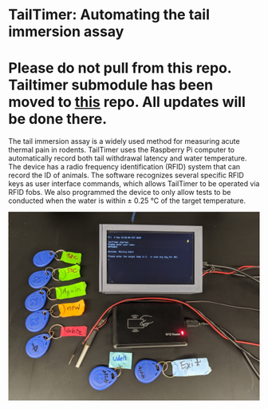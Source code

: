 


# TailTimer: Automating the tail immersion assay 

# Please do not pull from this repo. Tailtimer submodule has been moved to [this](https://github.com/chen42/tailTimer) repo. All updates will be done there.

The tail immersion assay is a widely used method for measuring acute thermal pain in rodents. TailTimer  uses the Raspberry Pi computer to automatically record both tail withdrawal latency and water temperature. The device has a radio frequency identification (RFID) system that can record the ID of animals. The software recognizes several specific RFID keys as user interface commands, which allows TailTimer to be operated via RFID fobs. We also programmed the device to only allow tests to be conducted when the water is within ± 0.25 °C of the target temperature.

![](tailTimer.jpg)
